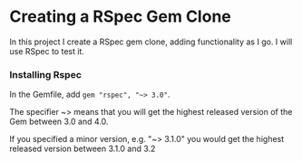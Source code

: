 # Creating a RSpec Gem Clone

In this project I create a RSpec gem clone, adding functionality as I go. I will use RSpec to test it.

### Installing Rspec

In the Gemfile, add `gem "rspec", "~> 3.0"`.

The specifier ~> means that you will get the highest released version of the Gem between 3.0 and 4.0.

If you specified a minor version, e.g. "~> 3.1.0" you would get the highest released version between 3.1.0 and 3.2
